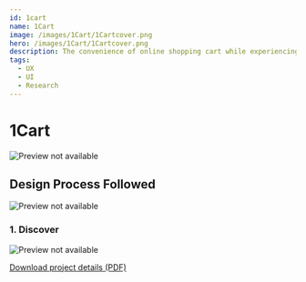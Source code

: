 ```yaml
---
id: 1cart
name: 1Cart
image: /images/1Cart/1Cartcover.png
hero: /images/1Cart/1Cartcover.png
description: The convenience of online shopping cart while experiencing the world of brick-and-mortar stores.
tags:
  - UX
  - UI
  - Research
---
```


# 1Cart


![Preview not available](/images/1Cart/1.png)

## Design Process Followed

![Preview not available](/images/1Cart/6DProcess.png)

### 1. Discover

![Preview not available](/images/1Cart/UserResearch.png)


[Download project details (PDF)](/pdf/1cart.pdf)
